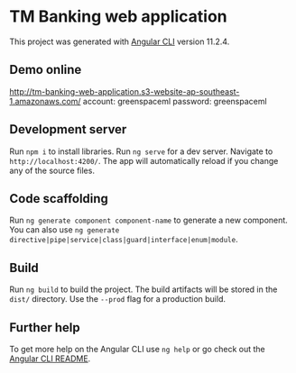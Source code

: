 # TM Banking web application

This project was generated with [Angular CLI](https://github.com/angular/angular-cli) version 11.2.4.

## Demo online

http://tm-banking-web-application.s3-website-ap-southeast-1.amazonaws.com/
account: greenspaceml
password: greenspaceml

## Development server

Run `npm i` to install libraries.
Run `ng serve` for a dev server. Navigate to `http://localhost:4200/`. The app will automatically reload if you change any of the source files.

## Code scaffolding

Run `ng generate component component-name` to generate a new component. You can also use `ng generate directive|pipe|service|class|guard|interface|enum|module`.

## Build

Run `ng build` to build the project. The build artifacts will be stored in the `dist/` directory. Use the `--prod` flag for a production build.

## Further help

To get more help on the Angular CLI use `ng help` or go check out the [Angular CLI README](https://github.com/angular/angular-cli/blob/master/README.md).
